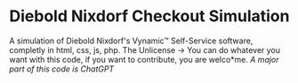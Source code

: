 # Diebold Nixdorf Checkout Simulation
A simulation of Diebold Nixdorf's Vynamic™ Self-Service software, completly in html, css, js, php.
The Unlicense -> You can do whatever you want with this code, if you want to contribute, you are welco*me.
*A major part of this code is ChatGPT*
